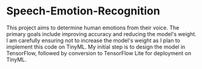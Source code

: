 # Speech-Emotion-Recognition
This project aims to determine human emotions from their voice. The primary goals include improving accuracy and reducing the model's weight. I am carefully ensuring not to increase the model's weight as I plan to implement this code on TinyML. My initial step is to design the model in TensorFlow, followed by conversion to TensorFlow Lite for deployment on TinyML.
